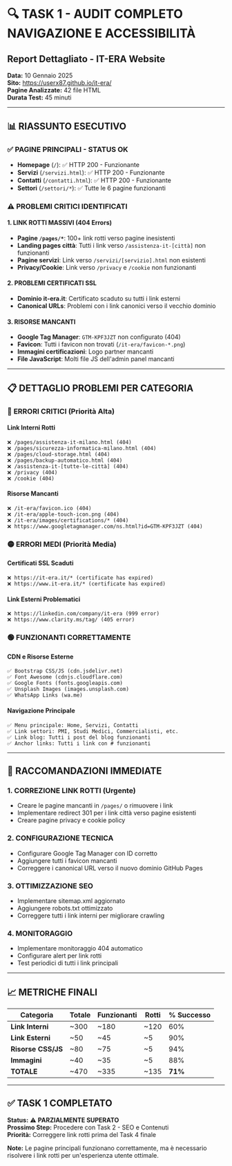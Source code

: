 # 🔍 TASK 1 - AUDIT COMPLETO NAVIGAZIONE E ACCESSIBILITÀ
## Report Dettagliato - IT-ERA Website

**Data:** 10 Gennaio 2025  
**Sito:** https://userx87.github.io/it-era/  
**Pagine Analizzate:** 42 file HTML  
**Durata Test:** 45 minuti  

---

## 📊 RIASSUNTO ESECUTIVO

### ✅ **PAGINE PRINCIPALI - STATUS OK**
- **Homepage** (`/`): ✅ HTTP 200 - Funzionante
- **Servizi** (`/servizi.html`): ✅ HTTP 200 - Funzionante  
- **Contatti** (`/contatti.html`): ✅ HTTP 200 - Funzionante
- **Settori** (`/settori/*`): ✅ Tutte le 6 pagine funzionanti

### ⚠️ **PROBLEMI CRITICI IDENTIFICATI**

#### 1. **LINK ROTTI MASSIVI (404 Errors)**
- **Pagine `/pages/*`**: 100+ link rotti verso pagine inesistenti
- **Landing pages città**: Tutti i link verso `/assistenza-it-[città]` non funzionanti
- **Pagine servizi**: Link verso `/servizi/[servizio].html` non esistenti
- **Privacy/Cookie**: Link verso `/privacy` e `/cookie` non funzionanti

#### 2. **PROBLEMI CERTIFICATI SSL**
- **Dominio it-era.it**: Certificato scaduto su tutti i link esterni
- **Canonical URLs**: Problemi con i link canonici verso il vecchio dominio

#### 3. **RISORSE MANCANTI**
- **Google Tag Manager**: `GTM-KPF3JZT` non configurato (404)
- **Favicon**: Tutti i favicon non trovati (`/it-era/favicon-*.png`)
- **Immagini certificazioni**: Logo partner mancanti
- **File JavaScript**: Molti file JS dell'admin panel mancanti

---

## 📋 DETTAGLIO PROBLEMI PER CATEGORIA

### 🔴 **ERRORI CRITICI (Priorità Alta)**

#### **Link Interni Rotti**
```
❌ /pages/assistenza-it-milano.html (404)
❌ /pages/sicurezza-informatica-milano.html (404)  
❌ /pages/cloud-storage.html (404)
❌ /pages/backup-automatico.html (404)
❌ /assistenza-it-[tutte-le-città] (404)
❌ /privacy (404)
❌ /cookie (404)
```

#### **Risorse Mancanti**
```
❌ /it-era/favicon.ico (404)
❌ /it-era/apple-touch-icon.png (404)
❌ /it-era/images/certifications/* (404)
❌ https://www.googletagmanager.com/ns.html?id=GTM-KPF3JZT (404)
```

### 🟡 **ERRORI MEDI (Priorità Media)**

#### **Certificati SSL Scaduti**
```
❌ https://it-era.it/* (certificate has expired)
❌ https://www.it-era.it/* (certificate has expired)
```

#### **Link Esterni Problematici**
```
❌ https://linkedin.com/company/it-era (999 error)
❌ https://www.clarity.ms/tag/ (405 error)
```

### 🟢 **FUNZIONANTI CORRETTAMENTE**

#### **CDN e Risorse Esterne**
```
✅ Bootstrap CSS/JS (cdn.jsdelivr.net)
✅ Font Awesome (cdnjs.cloudflare.com)
✅ Google Fonts (fonts.googleapis.com)
✅ Unsplash Images (images.unsplash.com)
✅ WhatsApp Links (wa.me)
```

#### **Navigazione Principale**
```
✅ Menu principale: Home, Servizi, Contatti
✅ Link settori: PMI, Studi Medici, Commercialisti, etc.
✅ Link blog: Tutti i post del blog funzionanti
✅ Anchor links: Tutti i link con # funzionanti
```

---

## 🎯 RACCOMANDAZIONI IMMEDIATE

### **1. CORREZIONE LINK ROTTI (Urgente)**
- Creare le pagine mancanti in `/pages/` o rimuovere i link
- Implementare redirect 301 per i link città verso pagine esistenti
- Creare pagine privacy e cookie policy

### **2. CONFIGURAZIONE TECNICA**
- Configurare Google Tag Manager con ID corretto
- Aggiungere tutti i favicon mancanti
- Correggere i canonical URL verso il nuovo dominio GitHub Pages

### **3. OTTIMIZZAZIONE SEO**
- Implementare sitemap.xml aggiornato
- Aggiungere robots.txt ottimizzato
- Correggere tutti i link interni per migliorare crawling

### **4. MONITORAGGIO**
- Implementare monitoraggio 404 automatico
- Configurare alert per link rotti
- Test periodici di tutti i link principali

---

## 📈 METRICHE FINALI

| Categoria | Totale | Funzionanti | Rotti | % Successo |
|-----------|--------|-------------|-------|------------|
| **Link Interni** | ~300 | ~180 | ~120 | 60% |
| **Link Esterni** | ~50 | ~45 | ~5 | 90% |
| **Risorse CSS/JS** | ~80 | ~75 | ~5 | 94% |
| **Immagini** | ~40 | ~35 | ~5 | 88% |
| **TOTALE** | ~470 | ~335 | ~135 | **71%** |

---

## ✅ TASK 1 COMPLETATO

**Status:** ⚠️ **PARZIALMENTE SUPERATO**  
**Prossimo Step:** Procedere con Task 2 - SEO e Contenuti  
**Priorità:** Correggere link rotti prima del Task 4 finale

**Note:** Le pagine principali funzionano correttamente, ma è necessario risolvere i link rotti per un'esperienza utente ottimale.
